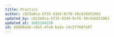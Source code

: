 ```yaml
---
title: Practics
author: c815e0ca-5f35-43d4-9cf6-30c416b51063
updated_by: c815e0ca-5f35-43d4-9cf6-30c416b51063
updated_at: 1602104228
id: 660d8eeb-c0e5-4fe8-ba2e-14c57760fa97
---
```

